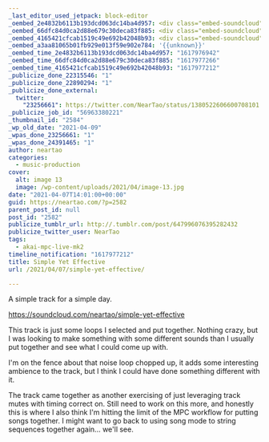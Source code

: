 ```yaml
---
_last_editor_used_jetpack: block-editor
_oembed_2e4832b6113b193dcd063dc14ba4d957: <div class="embed-soundcloud"><iframe title="Simple Yet Effective by NearTao" width="750" height="400" scrolling="no" frameborder="no" src="https://w.soundcloud.com/player/?visual=true&url=https%3A%2F%2Fapi.soundcloud.com%2Ftracks%2F1024654297&show_artwork=true&maxwidth=750&maxheight=1000&dnt=1"></iframe></div>
_oembed_66dfc84d0ca2d88e679c30deca83f885: <div class="embed-soundcloud"><iframe title="Poetic Resolution by NearTao" width="500" height="400" scrolling="no" frameborder="no" src="https://w.soundcloud.com/player/?visual=true&url=https%3A%2F%2Fapi.soundcloud.com%2Ftracks%2F1025616529&show_artwork=true&maxwidth=500&maxheight=750&dnt=1"></iframe></div>
_oembed_4165421cfcab1519c49e692b42048b93: <div class="embed-soundcloud"><iframe title="Simple Yet Effective by NearTao" width="500" height="400" scrolling="no" frameborder="no" src="https://w.soundcloud.com/player/?visual=true&url=https%3A%2F%2Fapi.soundcloud.com%2Ftracks%2F1024654297&show_artwork=true&maxwidth=500&maxheight=750&dnt=1"></iframe></div>
_oembed_a3aa81065b01fb929e013f59e902e784: '{{unknown}}'
_oembed_time_2e4832b6113b193dcd063dc14ba4d957: "1617976942"
_oembed_time_66dfc84d0ca2d88e679c30deca83f885: "1617977266"
_oembed_time_4165421cfcab1519c49e692b42048b93: "1617977212"
_publicize_done_22315546: "1"
_publicize_done_22890294: "1"
_publicize_done_external:
  twitter:
    "23256661": https://twitter.com/NearTao/status/1380522606600708101
_publicize_job_id: "56963380221"
_thumbnail_id: "2584"
_wp_old_date: "2021-04-09"
_wpas_done_23256661: "1"
_wpas_done_24391465: "1"
author: neartao
categories:
  - music-production
cover:
  alt: image 13
  image: /wp-content/uploads/2021/04/image-13.jpg
date: "2021-04-07T14:01:00+00:00"
guid: https://neartao.com/?p=2582
parent_post_id: null
post_id: "2582"
publicize_tumblr_url: http://.tumblr.com/post/647996076395282432
publicize_twitter_user: NearTao
tags:
  - akai-mpc-live-mk2
timeline_notification: "1617977212"
title: Simple Yet Effective
url: /2021/04/07/simple-yet-effective/

---
```

A simple track for a simple day.

https://soundcloud.com/neartao/simple-yet-effective

This track is just some loops I selected and put together. Nothing crazy, but I was looking to make something with some different sounds than I usually put together and see what I could come up with.

I'm on the fence about that noise loop chopped up, it adds some interesting ambience to the track, but I think I could have done something different with it.

The track came together as another exercising of just leveraging track mutes with timing correct on. Still need to work on this more, and honestly this is where I also think I'm hitting the limit of the MPC workflow for putting songs together. I might want to go back to using song mode to string sequences together again... we'll see.
